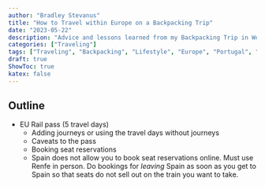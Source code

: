 ```yaml
---
author: "Bradley Stevanus"
title: "How to Travel within Europe on a Backpacking Trip"
date: "2023-05-22"
description: "Advice and lessons learned from my Backpacking Trip in Western Europe"
categories: ["Traveling"]
tags: ["Traveling", "Backpacking", "Lifestyle", "Europe", "Portugal", "Spain", "France", "Italy", "Preparation"]
draft: true
ShowToc: true
katex: false
---
```

## Outline
- EU Rail pass (5 travel days)
    - Adding journeys or using the travel days without journeys
    - Caveats to the pass
    - Booking seat reservations
    - Spain does not allow you to book seat reservations online. Must use Renfe in person. Do bookings for *leaving* Spain as soon as you get to Spain so that seats do not sell out on the train you want to take.
